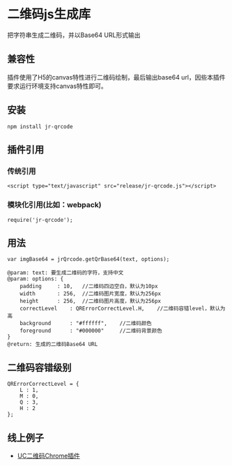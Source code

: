 # 二维码js生成库 #
把字符串生成二维码，并以Base64 URL形式输出

## 兼容性 ##
插件使用了H5的canvas特性进行二维码绘制，最后输出base64 url，因些本插件要求运行环境支持canvas特性即可。

## 安装 ##
	npm install jr-qrcode

## 插件引用 ##
### 传统引用 ###
	<script type="text/javascript" src="release/jr-qrcode.js"></script>
### 模块化引用(比如：webpack) ###
	require('jr-qrcode');

## 用法 ##
    var imgBase64 = jrQrcode.getQrBase64(text, options);

    @param: text: 要生成二维码的字符，支持中文
    @param: options: {
        padding		: 10,   //二维码四边空白，默认为10px
        width		: 256,  //二维码图片宽度，默认为256px
        height		: 256,  //二维码图片高度，默认为256px
        correctLevel	: QRErrorCorrectLevel.H,    //二维码容错level，默认为高
        background      : "#ffffff",    //二维码颜色
        foreground      : "#000000"     //二维码背景颜色
    }
    @return: 生成的二维码Base64 URL

## 二维码容错级别 ##
    QRErrorCorrectLevel = {
    	L : 1,
    	M : 0,
    	Q : 3,
    	H : 2
    };

## 线上例子  
*	[UC二维码Chrome插件](https://chrome.google.com/webstore/detail/uc-qr-code/nhelohnehpahakjoklmodmogclacjgdj?spm=0.0.0.0.Xew8fP&hl=zh-CN "UC二维码Chrome插件")
